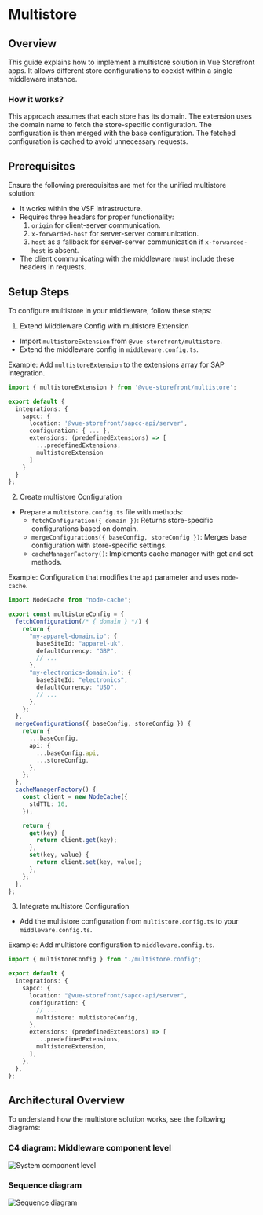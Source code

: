 # Multistore

## Overview

This guide explains how to implement a multistore solution in Vue Storefront apps. It allows different store configurations to coexist within a single middleware instance.

### How it works?

This approach assumes that each store has its domain. The extension uses the domain name to fetch the store-specific configuration. The configuration is then merged with the base configuration. The fetched configuration is cached to avoid unnecessary requests.

## Prerequisites

Ensure the following prerequisites are met for the unified multistore solution:

- It works within the VSF infrastructure.
- Requires three headers for proper functionality:
  1. `origin` for client-server communication.
  2. `x-forwarded-host` for server-server communication.
  3. `host` as a fallback for server-server communication if `x-forwarded-host` is absent.
- The client communicating with the middleware must include these headers in requests.

## Setup Steps

To configure multistore in your middleware, follow these steps:

1. Extend Middleware Config with multistore Extension

- Import `multistoreExtension` from `@vue-storefront/multistore`.
- Extend the middleware config in `middleware.config.ts`.

Example: Add `multistoreExtension` to the extensions array for SAP integration.

```ts [middleware.config.ts]
import { multistoreExtension } from '@vue-storefront/multistore';

export default {
  integrations: {
    sapcc: {
      location: '@vue-storefront/sapcc-api/server',
      configuration: { ... },
      extensions: (predefinedExtensions) => [
        ...predefinedExtensions,
        multistoreExtension
      ]
    }
  }
};
```

2. Create multistore Configuration

- Prepare a `multistore.config.ts` file with methods:
  - `fetchConfiguration({ domain })`: Returns store-specific configurations based on domain.
  - `mergeConfigurations({ baseConfig, storeConfig })`: Merges base configuration with store-specific settings.
  - `cacheManagerFactory()`: Implements cache manager with get and set methods.

Example: Configuration that modifies the `api` parameter and uses `node-cache`.

```ts [multistore.config.ts]
import NodeCache from "node-cache";

export const multistoreConfig = {
  fetchConfiguration(/* { domain } */) {
    return {
      "my-apparel-domain.io": {
        baseSiteId: "apparel-uk",
        defaultCurrency: "GBP",
        // ...
      },
      "my-electronics-domain.io": {
        baseSiteId: "electronics",
        defaultCurrency: "USD",
        // ...
      },
    };
  },
  mergeConfigurations({ baseConfig, storeConfig }) {
    return {
      ...baseConfig,
      api: {
        ...baseConfig.api,
        ...storeConfig,
      },
    };
  },
  cacheManagerFactory() {
    const client = new NodeCache({
      stdTTL: 10,
    });

    return {
      get(key) {
        return client.get(key);
      },
      set(key, value) {
        return client.set(key, value);
      },
    };
  },
};
```

3. Integrate multistore Configuration

- Add the multistore configuration from `multistore.config.ts` to your `middleware.config.ts`.

Example: Add multistore configuration to `middleware.config.ts`.

```ts [middleware.config.ts]
import { multistoreConfig } from "./multistore.config";

export default {
  integrations: {
    sapcc: {
      location: "@vue-storefront/sapcc-api/server",
      configuration: {
        // ...
        multistore: multistoreConfig,
      },
      extensions: (predefinedExtensions) => [
        ...predefinedExtensions,
        multistoreExtension,
      ],
    },
  },
};
```

## Architectural Overview

To understand how the multistore solution works, see the following diagrams:

### C4 diagram: Middleware component level

![System component level](https://res.cloudinary.com/vue-storefront/image/upload/v1674577953/Unified%20multi-store/Integrations_Workspace_-_System_component_level_-_Middleware_with_multistore_1_at6dqq.jpg)

### Sequence diagram

![Sequence diagram](https://res.cloudinary.com/vue-storefront/image/upload/v1674577949/Unified%20multi-store/Unified_multi-store_1_kwbuu1.png)
